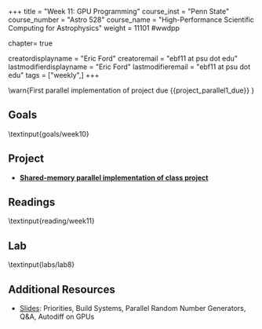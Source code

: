 +++
title = "Week 11: GPU Programming"
course_inst = "Penn State"
course_number = "Astro 528"
course_name = "High-Performance Scientific Computing for Astrophysics"
weight = 11101  #wwdpp

chapter= true

creatordisplayname = "Eric Ford"
creatoremail = "ebf11 at psu dot edu"
lastmodifierdisplayname = "Eric Ford"
lastmodifieremail = "ebf11 at psu dot edu"
tags = ["weekly",]
+++

\warn{First parallel implementation of project due {{project_parallel1_due}} }

## Goals
\textinput{goals/week10}

## Project
- **[Shared-memory parallel implementation of class project](/project/#first_parallel_version_of_code_due_project_parallel1_due)**

## Readings
\textinput{reading/week11}

## Lab
\textinput{labs/lab8}

## Additional Resources
- [Slides](https://psuastro528.github.io/Notes-Fall2025/week11/week11.html):  Priorities, Build Systems, Parallel Random Number Generators, Q&A, Autodiff on GPUs

